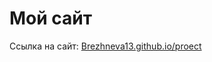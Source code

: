 # Мой сайт

Ссылка на сайт: [Brezhneva13.github.io/proect](https://Brezhneva13.github.io/my_website)
